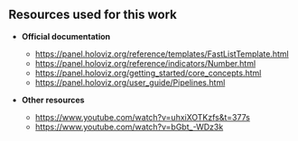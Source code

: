 ## Resources used for this work

* __Official documentation__
    * https://panel.holoviz.org/reference/templates/FastListTemplate.html
    * https://panel.holoviz.org/reference/indicators/Number.html
    * https://panel.holoviz.org/getting_started/core_concepts.html
    * https://panel.holoviz.org/user_guide/Pipelines.html

* __Other resources__
    * https://www.youtube.com/watch?v=uhxiXOTKzfs&t=377s
    * https://www.youtube.com/watch?v=bGbt_-WDz3k